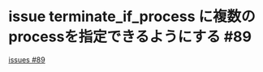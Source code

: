# issue terminate_if_process に複数のprocessを指定できるようにする #89
[issues #89](https://github.com/cat2151/cat-file-watcher/issues/89)


